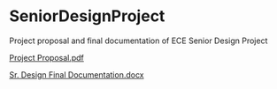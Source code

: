 # SeniorDesignProject
Project proposal and final documentation of ECE Senior Design Project

[Project Proposal.pdf](https://github.com/jramey2016/SeniorDesignProject/files/9944463/Project.Proposal.pdf)

[Sr. Design Final Documentation.docx](https://github.com/jramey2016/SeniorDesignProject/files/9944467/Sr.Design.Final.Documentation.docx)
